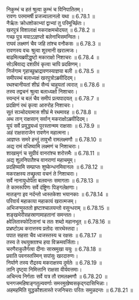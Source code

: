 

  
निकुम्भं च हतं श्रुत्वा कुम्भं च विनिपातितम्।  
रावणः परमामर्षी प्रजज्वालानलो यथा ॥ 6.78.1 ॥   
नैर्ऋतः क्रोधशोकाभ्यां द्वाभ्यां तु परिमूर्च्छितः।  
खरपुत्रं विशालाक्षं मकराक्षमचोदयत् ॥ 6.78.2 ॥   
गच्छ पुत्र मयाऽऽज्ञप्तो बलेनाभिसमन्वितः।  
राघवं लक्ष्मणं चैव जहि तांश्च वनौकसः ॥ 6.78.3 ॥   
रावणस्य वचः श्रुत्वा शूरमानी खरात्मजः।  
बाढमित्यब्रवीद्धृष्टो मकाराक्षो निशाचरः ॥ 6.78.4 ॥   
सोऽबिवाद्य दशग्रीवं कृत्वा चापि प्रदक्षिणम्।  
निर्जगाम गृहाच्छुभ्राद्रावणस्याज्ञया बली ॥ 6.78.5 ॥   
समीपस्थं बलाध्यक्षं खरपुत्रोऽब्रवीदिदम्।  
रथश्चानीयतां शीघ्रं सैन्यं चाहूयतां त्वरात् ॥ 6.78.6 ॥   
तस्य तद्वचनं श्रुत्वा बलाध्यक्षो निशाचरः।  
स्यन्दनं च बलं चैव समीपं प्रत्यपादयत् ॥ 6.78.7 ॥   
प्रदक्षिणं रथं कृत्वा आरुरोह निशाचरः।  
सूतं सञ्चोदयामास शीघ्रं मे रथमावह ॥ 6.78.8 ॥   
अथ तान् राक्षसान् सर्वान् मकराक्षोऽब्रवीदिदम्।  
यूयं सर्वे प्रयुद्ध्यध्वं पुरस्तान्मम राक्षसाः ॥ 6.78.9 ॥   
अहं राक्षसराजेन रावणेन महात्मना।  
आज्ञप्तः समरे हन्तुं तावुभौ रामलक्ष्मणौ ॥ 6.78.10 ॥   
अद्य रामं वधिष्यामि लक्ष्मणं च निशाचराः।  
शाखामृगं च सुग्रीवं वानरांश्च शरोत्तमैः ॥ 6.78.11 ॥   
अद्य शूलनिपातैश्च वानराणां महाचमूम्।  
प्रदहिष्यामि सम्प्राप्तः शुष्केन्धनमिवानलः ॥ 6.78.12 ॥   
मकराक्षस्य तच्छ्रुत्वा वचनं ते निशाचराः।  
सर्वे नानायुधोपेता बलवन्तः समागताः ॥ 6.78.13 ॥   
ते कामरूपिणः सर्वे दंष्ट्रिणः पिङ्गलेक्षणाः।  
मातङ्गा इव नर्दन्तो ध्वस्तकेशा भयानकाः ॥ 6.78.14 ॥   
परिवार्य महाकाया महाकायं खरात्मजम्।  
अभिजग्मुस्ततो हृष्टाश्चालयन्तो वसुन्धराम् ॥ 6.78.15 ॥   
शङ्खभेरीसहस्राणामाहतानां समन्ततः।  
क्ष्वेलितास्फोटितानां च ततः शब्दो महानभूत् ॥ 6.78.16 ॥   
प्रभ्रष्टोऽथ करात्तस्य प्रतोदः सारथेस्तदा।  
पपात सहसा चैव ध्वजस्तस्य च रक्षसः ॥ 6.78.17 ॥   
तस्य ते रथयुक्ताश्च हया विक्रमवर्जिताः।  
चरणैराकुलैर्गत्वा दीनाः सास्रमुखा ययुः ॥ 6.78.18 ॥   
प्रवाति पवनस्तस्मिन् सपांसुः खरदारुणः।  
निर्याणे तस्य रौद्रस्य मकराक्षस्य दुर्मतेः ॥ 6.78.19 ॥   
तानि दृष्ट्वा निमित्तानि राक्षसा वीर्यवत्तमाः।  
अचिन्त्य निर्गताः सर्वे यत्र तौ रामलक्ष्मणौ ॥ 6.78.20 ॥   
घनगजमहिषाङ्गतुल्यवर्णाः समरमुखेष्वसकृद्गदासिभिन्नाः।  
अहमहमिति युद्धकौशलास्ते रजनिचराः परितः समुन्नदन्तः ॥ 6.78.21 ॥   
